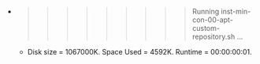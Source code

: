* >>>>>>>>> Running inst-min-con-00-apt-custom-repository.sh ...
  * Disk size = 1067000K. Space Used = 4592K. Runtime = 00:00:00:01.
